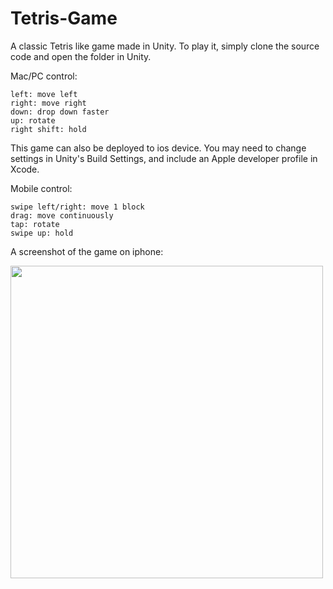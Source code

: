 # Tetris-Game

A classic Tetris like game made in Unity. To play it, simply clone the source code and open the folder in Unity. 

Mac/PC control: 

    left: move left
    right: move right
    down: drop down faster
    up: rotate
    right shift: hold

This game can also be deployed to ios device. You may need to change settings in Unity's Build Settings, and include an Apple developer profile in Xcode.

Mobile control:

    swipe left/right: move 1 block
    drag: move continuously
    tap: rotate
    swipe up: hold

A screenshot of the game on iphone:

<image src="images/iphoneX.PNG" height="500" >
